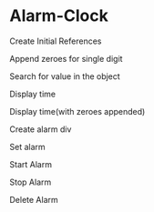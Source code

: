 # Alarm-Clock


Create Initial References


Append zeroes for single digit


Search for value in the object


Display time


Display time(with zeroes appended)


Create alarm div

Set alarm

Start Alarm

Stop Alarm

Delete Alarm



